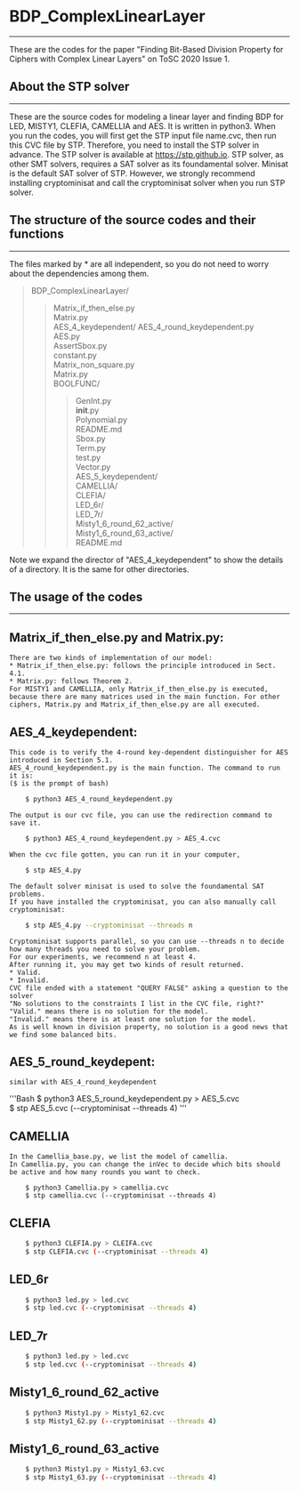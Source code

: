 # BDP_ComplexLinearLayer
--------------------------
These are the codes for the paper "Finding Bit-Based Division Property for Ciphers with Complex Linear Layers" on ToSC 2020 Issue 1. 

## About the STP solver
--------------------------
These are the source codes for modeling a linear layer and finding BDP for LED, MISTY1, CLEFIA, CAMELLIA and AES.
It is written in python3. 
When you run the codes, you will first get the STP input file name.cvc, then run this CVC file by STP.
Therefore, you need to install the STP solver in advance. 
The STP solver is available at https://stp.github.io. 
STP solver, as other SMT solvers, requires a SAT solver as its foundamental solver. 
Minisat is the default SAT solver of STP.
However, we strongly recommend installing cryptominisat and call the cryptominisat solver when you run STP solver.

## The structure of the source codes and their functions
-------------------------
The files marked by * are all independent, so you do not need to worry about the dependencies among them.
> BDP_ComplexLinearLayer/
>> Matrix_if_then_else.py<br>
>> Matrix.py<br>
> AES_4_keydependent/
>> AES_4_round_keydependent.py<br>
>> AES.py<br>
>> AssertSbox.py<br>
>> constant.py<br>
>> Matrix_non_square.py<br>
>> Matrix.py<br>
>> BOOLFUNC/<br>
>>> GenInt.py<br>
>>> __init__.py<br>
>>> Polynomial.py<br>
>>> README.md<br>
>>> Sbox.py<br>
>>> Term.py<br>
>>> test.py<br>
>>> Vector.py<br>
> AES_5_keydependent/ <br>
> CAMELLIA/ <br>
> CLEFIA/ <br>
> LED_6r/ <br>
> LED_7r/ <br>
> Misty1_6_round_62_active/ <br>
> Misty1_6_round_63_active/ <br>
> README.md <br>

Note we expand the director of "AES_4_keydependent" to show the details of a directory. It is the same for other directories.

## The usage of the codes
------------------------------

## Matrix_if_then_else.py and Matrix.py: <br>
    There are two kinds of implementation of our model: 
    * Matrix_if_then_else.py: follows the principle introduced in Sect. 4.1.
    * Matrix.py: follows Theorem 2.
    For MISTY1 and CAMELLIA, only Matrix_if_then_else.py is executed, because there are many matrices used in the main function. For other ciphers, Matrix.py and Matrix_if_then_else.py are all executed.

## AES_4_keydependent: <br> 
    This code is to verify the 4-round key-dependent distinguisher for AES introduced in Section 5.1.
    AES_4_round_keydependent.py is the main function. The command to run it is:
    ($ is the prompt of bash)
```Bash
    $ python3 AES_4_round_keydependent.py 
```
    The output is our cvc file, you can use the redirection command to save it.
```Bash
    $ python3 AES_4_round_keydependent.py > AES_4.cvc
```
    When the cvc file gotten, you can run it in your computer,
```Bash
    $ stp AES_4.py 
```
    The default solver minisat is used to solve the foundamental SAT problems.
    If you have installed the cryptominisat, you can also manually call cryptominisat:
```Bash
    $ stp AES_4.py --cryptominisat --threads n
```
    Cryptominisat supports parallel, so you can use --threads n to decide how many threads you need to solve your problem.
    For our experiments, we recommend n at least 4.
    After running it, you may get two kinds of result returned.
    * Valid. 
    * Invalid.
    CVC file ended with a statement "QUERY FALSE" asking a question to the solver 
    "No solutions to the constraints I list in the CVC file, right?" 
    "Valid." means there is no solution for the model.
    "Invalid." means there is at least one solution for the model.
    As is well known in division property, no solution is a good news that we find some balanced bits. 

## AES_5_round_keydepent: <br>
    similar with AES_4_round_keydependent
'''Bash
    $ python3 AES_5_round_keydependent.py > AES_5.cvc  
    $ stp AES_5.cvc (--cryptominisat --threads 4)
'''
## CAMELLIA
    In the Camellia_base.py, we list the model of camellia.
    In Camellia.py, you can change the inVec to decide which bits should be active and how many rounds you want to check.  
```
    $ python3 Camellia.py > camellia.cvc
    $ stp camellia.cvc (--cryptominisat --threads 4)
```
## CLEFIA
```Bash
    $ python3 CLEFIA.py > CLEIFA.cvc
    $ stp CLEFIA.cvc (--cryptominisat --threads 4)
```
## LED_6r
```Bash
    $ python3 led.py > led.cvc
    $ stp led.cvc (--cryptominisat --threads 4)
```
## LED_7r
```Bash
    $ python3 led.py > led.cvc
    $ stp led.cvc (--cryptominisat --threads 4)
```
## Misty1_6_round_62_active
```Bash
    $ python3 Misty1.py > Misty1_62.cvc
    $ stp Misty1_62.py (--cryptominisat --threads 4)
```
## Misty1_6_round_63_active
```Bash
    $ python3 Misty1.py > Misty1_63.cvc
    $ stp Misty1_63.py (--cryptominisat --threads 4)
```




